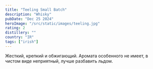 ```yaml
---
title: "Teeling Small Batch"
description: "Whisky"
pubDate: "Dec 25 2024"
heroImage: "/src/static/images/teeling.jpg"
rating: 2
distillery: ""
country: "IR"
tags: ["irish"]
---
```


Жесткий, крепкий и обжигающий. Аромата особенного не имеет, в чистом виде неприятный, лучше разбавить льдом.
